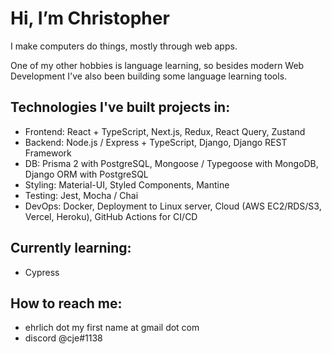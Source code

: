 # Hi, I’m Christopher

I make computers do things, mostly through web apps.

One of my other hobbies is language learning, so besides modern Web Development I've also been building some language learning tools.

## Technologies I've built projects in:
* Frontend: React + TypeScript, Next.js, Redux, React Query, Zustand
* Backend: Node.js / Express + TypeScript, Django, Django REST Framework
* DB: Prisma 2 with PostgreSQL, Mongoose / Typegoose with MongoDB, Django ORM with PostgreSQL 
* Styling: Material-UI, Styled Components, Mantine
* Testing: Jest, Mocha / Chai
* DevOps: Docker, Deployment to Linux server, Cloud (AWS EC2/RDS/S3, Vercel, Heroku), GitHub Actions for CI/CD
## Currently learning:
* Cypress
## How to reach me:
* ehrlich dot my first name at gmail dot com  
* discord @cje#1138
